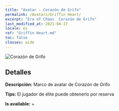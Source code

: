 ```yaml
---
title: "Avatar - Corazón de Grifo"
permalink: /Avatars/Griffin Heart/
excerpt: "Era of Chaos  Corazón de Grifo"
last_modified_at: 2021-04-17
locale: es
ref: "Griffin Heart.md"
toc: false
classes: wide
---
```

 ![Corazón de Grifo](/images/a/avatarFrame_6.png)

## Detalles

 **Descripción:** Marco de avatar de Corazón de Grifo 

 **Tips:** El jugador de élite puede obtenerlo por reserva 

 **Is available:**  + 

